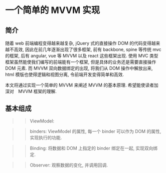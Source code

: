 # 一个简单的 MVVM 实现

## 简介

随着 web 前端编程变得越来越复杂, jQuery 式的直接操作 DOM 的代码变得越来越不高效, 因此在前几年逐渐出现了很多框架, 前有 backbone, spine 等传统 mvc 的框架, 后有 angular, vue 等 MVVM 以及 react 这些框架出现. 使用 MVC 类型框架虽然能使我们编写的前端能有一个框架, 但是具体的业务还是需要直接操作 DOM 元素. 而 MVVM 双向数据绑定的出现, 将我们从 DOM 操作中解放出来, html 模版也使得逻辑和视图分离, 令前端开发变得简单和高效.

本文将通过实现一个简单的 MVVM 来阐述 MVVM 的基本原理. 希望能使读者加深对　MVVM 框架的理解.

## 基本组成

>> ViewModel:
    

>> binders:
    ViewModel 的属性, 每一个 binder 可以作为 DOM 的属性, 实现执行的功能.

>> Binding:
    将数据和 DOM 上指定的 binder 绑定在一起, 实现双向绑定.

>> Observer:
    观察数据的变化, 并调用回调.